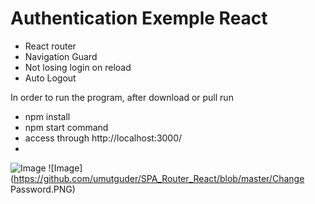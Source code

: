 # Authentication Exemple React


- React router  
- Navigation Guard
- Not losing login on reload
- Auto Logout

In order to run the program, after download or pull run 
- npm install 
- npm start command 
- access through http://localhost:3000/
- 
![Image](https://github.com/umutguder/SPA_Router_React/blob/master/Login.PNG)
![Image](https://github.com/umutguder/SPA_Router_React/blob/master/Change Password.PNG)
